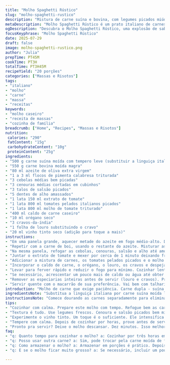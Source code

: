 ```yaml
---
title: "Molho Spaghetti Rústico"
slug: "molho-spaghetti-rustico"
description: "Mistura de carne suína e bovina, com legumes picados miúdo, agricultura italiana em molho grosso e aromático com toque de especiarias. Cozinhar lentamente até reduzir e engrossar, com azeite e temperos simples. Combine com massa fresca ou seca. Sabor encorpado, picância suave. Clássico que respira tradição, horas no fogo, rouba a cena no prato. Ideal para grandes reuniões e festas familiares. Aroma invade a casa. Textura densa, cor vibrante. Fácil de ajustar ao gosto pessoal, troca de ervas ou legumes conforme estoque. Conquista pelo conforto, lembra avó."
metaDescription: "Molho Spaghetti Rústico é um prato italiano de carnes, legumes e especiarias, cozido lentamente para um sabor autêntico e encorpado que encanta a todos."
ogDescription: "Descubra o Molho Spaghetti Rústico, uma explosão de sabores com carnes suína e bovina, perfeito para reunir família e amigos em grandes refeições."
focusKeyphrase: "Molho Spaghetti Rústico"
date: 2025-07-29
draft: false
image: molho-spaghetti-rustico.png
author: "Julia"
prepTime: PT45M
cookTime: PT3H
totalTime: PT3H45M
recipeYield: "20 porções"
categories: ["Massas e Risotos"]
tags:
- "italiano"
- "molho"
- "carne"
- "massa"
- "receitas"
keywords:
- "molho caseiro"
- "receita de massas"
- "cozinha de família"
breadcrumb: ["Home", "Recipes", "Massas e Risotos"]
nutrition: 
 calories: "290"
 fatContent: "15g"
 carbohydrateContent: "10g"
 proteinContent: "25g"
ingredients:
- "500 g carne suína moída com tempero leve (substituir a linguiça italiana)"
- "550 g carne bovina moída magra"
- "80 ml azeite de oliva extra virgem"
- "1 a 3 ml flocos de pimenta calabresa triturada"
- "3 cebolas médias bem picadas"
- "3 cenouras médias cortadas em cubinhos"
- "3 talos de salsão picados"
- "5 dentes de alho amassados"
- "1 lata 150 ml extrato de tomate"
- "1 lata 800 ml tomates pelados italianos picados"
- "1 lata 800 ml molho de tomate triturado"
- "400 ml caldo de carne caseiro"
- "10 ml orégano seco"
- "3 cravos-da-índia"
- "1 folha de louro substituindo o cravo"
- "20 ml vinho tinto seco (adição para toque a mais)"
instructions:
- "Em uma panela grande, aquecer metade do azeite em fogo médio-alto. Dourar a carne suína aos poucos, adicionar pimenta calabresa, sal e pimenta do reino a gosto. Retirar e reservar."
- "Repetir com a carne de boi, usando o restante do azeite. Misturar as carnes e reservar."
- "Na mesma panela, refogar as cebolas, cenouras, salsão e alho até amolecer, mas sem desmanchar. Salpicar sal e pimenta leve para ajudar a amaciar e soltar aroma."
- "Juntar o extrato de tomate e mexer por cerca de 1 minuto deixando fritar e intensificar o sabor."
- "Adicionar a mistura de carnes, os tomates pelados picados e o molho de tomate triturado. Misturar tudo bem."
- "Incorporar o caldo de carne, o orégano, o louro, os cravos e despejar o vinho tinto. Misturar novamente."
- "Levar para ferver rápido e reduzir o fogo para mínimo. Cozinhar lentamente tampado por 3 horas, mexendo a cada 20 minutos para evitar que grude, especialmente raspando o fundo da panela."
- "Se necessário, acrescentar um pouco mais de caldo ou água até obter uma consistência espessa, mas molhada. A textura deve ser encorpada, mas cremosa."
- "Remover as especiarias inteiras antes de servir (louro e cravos). Provar e ajustar sal, pimenta e pimenta calabresa."
- "Servir quente com o macarrão de sua preferência. Vai bem com talharim, espaguete ou penne. Complemente com queijo parmesão ralado se desejar."
introduction: "Molho de carne que exige paciência. Carne dupla - suína com toque leve e bovina magra, para balancear. Azeite dá aquele brilho, pimenta calabresa na medida para não assustar. Legumes básicos, mas que fazem toda a diferença: cenoura, cebola, salsão e muito alho para perfumar. O molho de tomate e o extrato trazem a base, já conhecida, gigante na cozinha italiana. Cozinhar com cravo e louro, um segredo antigo. Vinho tinto entra para puxar o sabor. Três horas no fogo baixo, mexendo de vez em quando, para não perder nada no fundo. Resultado? Molho consistente, sabor profundo, casa toda com cheiro bom. Ideal para quem gosta de cozinhar com calma, curtindo o processo. Rende bastante, ótimo para festa ou reunião em família. Mistura simples, porém cheia de personalidade. Pode variar legumes, trocar o tipo de carne e ajustar pimenta. Tudo vai do pensamento na panela ao sabor na boca. Macarrão? É complemento, esse molho é o protagonista. Deixa de ser só receita e vira história na mesa."
ingredientsNote: "Substitua a linguiça italiana por carne suína moída levemente temperada para reduzir gordura e dar mais leveza. Atenção na quantidade de azeite, inserir devagar para não ficar muito oleoso. Cenoura e salsão assistem no sabor, picar bem miúdo para integrar no molho depois de cozido. Alho fresco é essencial - nada de alho em pó aqui. Escolha tomates pelados italianos para garantir acidez equilibrada e textura, além do molho de tomate para dar corpo. O caldo de carne pode ser caseiro ou comprado, mas fique atento ao sal para não exagerar. Vinho tinto deve ser seco para não alterar doçura natural do molho. Ervas secas funcionam, mas frescas entram melhor se tiver tempo. O uso do louro e cravo juntos cria fundo quente e aromático, troque um deles por alecrim para variações. Sempre use pimenta calabresa em flocos para controlar aroma e picância."
instructionsNote: "Comece dourando as carnes separadamente para eliminar excesso de gordura e controlar textura. Um fogo médio-alto é perfeito para selar, mantendo suculência. Após retirar as carnes, não lave a panela: use o mesmo caldo formado para refogar os legumes, isso dá um fundo de sabor. Pique os legumes uniformes para que cozinhem juntos. O extrato de tomate deve ser adicionado para caramelizar e liberar açúcares, mexa sempre evitando que queime. Ao misturar as carnes, tomates e líquidos, mexa com calma para integrar. Ferva rápido em fogo alto até levantar fervura, depois abaixe para não perder líquido rápido demais. Cozinhe tampado para evitar ressecamento. Mexa com colher de pau, raspando fundo, previne queimar e distribui sabor. Nos últimos 30 minutos, conferir consistência e ajustar temperos. Remover os cravos e louro é importante para não amargar. Deixe descansar por 10 minutos antes de servir, realça a textura. Pode congelar em porções, descongelar lentamente e aquecer devagar no fogão."
tips:
- "Cozinhar com calma. Prepare este molho com tempo. Refogue bem as carnes. A gordura da carne suína vai ajudar. Mexa sempre para não grudar. Tome cuidado com fogo muito alto!"
- "Textura é tudo. Use legumes frescos. Cenoura e salsão picados bem miúdos. Eles se integram, dando sabor sem serem perceptíveis. O alho! Sempre fresco. Não use em pó. Isso faz diferença."
- "Experimente o vinho tinto. Um toque é o suficiente. Ele intensifica o sabor. E o caldo de carne? Faça caseiro se puder, ajuda a dar mais profundidade. Atenção ao sal, não exagere."
- "Tempere com calma. Depois de cozinhar por horas, prove antes de servir. Ajuste a pimenta e o sal. Retire os cravos e o louro antes. Não quero sabor amargo no prato."
- "Pronto pra servir? Deixe o molho descansar. Dez minutos. Isso melhora a textura. O macarrão? Esse molho é o protagonista. Espaguete é bom, mas penne também. Complementa bem."
faq:
- "q: Quanto tempo para cozinhar o molho? a: Cozinhar por três horas em fogo baixo é essencial. Mexer a cada 20 minutos. Isso ajuda ao sabor, evita que cole."
- "q: Posso usar outra carne? a: Sim, pode trocar pela carne moída de frango ou por linguiça. No entanto, ajuste o tempero. Pode mudar o sabor da receita."
- "q: Como armazenar o molho? a: Armazenar em porções é prático. Depois, descongele lentamente na geladeira. Aproveite no forno ou aquecendo em panela. Melhor ainda."
- "q: E se o molho ficar muito grosso? a: Se necessário, incluir um pouco de caldo quente. Agregar devagar. Não misture demais. O ideal é encontrar o equilíbrio certo."

---
```

